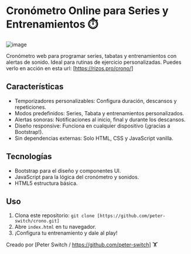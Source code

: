 # Cronómetro Online para Series y Entrenamientos ⏱️

![image](https://github.com/peter-switch/images/cronometro-series-entrenamiento-tabata.jpg)

Cronómetro web para programar series, tabatas y entrenamientos con alertas de sonido. Ideal para rutinas de ejercicio personalizadas.
Puedes verlo en acción en esta url: [https://rizos.pro/crono/]

## Características

- Temporizadores personalizables: Configura duración, descansos y repeticiones.
- Modos predefinidos: Series, Tabata y entrenamientos personalizados.
- Alertas sonoras: Notificaciones al inicio, final y durante los descansos.
- Diseño responsive: Funciona en cualquier dispositivo (¡gracias a Bootstrap!).
- Sin dependencias externas: Solo HTML, CSS y JavaScript vanilla.

## Tecnologías

- Bootstrap para el diseño y componentes UI.
- JavaScript para la lógica del cronómetro y sonidos.
- HTML5 estructura básica.

## Uso

1. Clona este repositorio: `git clone [https://github.com/peter-switch/crono.git]`
2. Abre `index.html` en tu navegador.
3. ¡Configura tu entrenamiento y dale al play!

Creado por [Peter Switch / https://github.com/peter-switch] 🏋️
